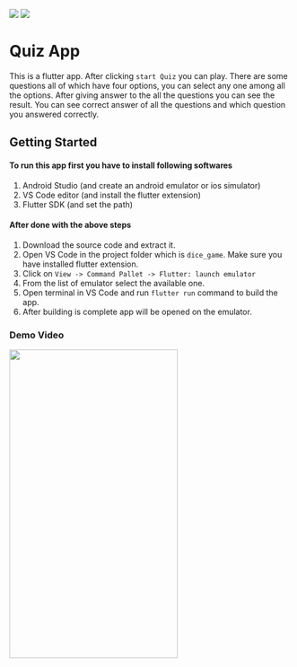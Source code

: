 <p>
    <img src="https://img.shields.io/badge/flutter-3.10.2-blue">
    <img src="https://img.shields.io/badge/dart-3.0.2-orange">
</p>

# Quiz App

This is a flutter app. After clicking `start Quiz` you can play. There are some questions all of which have four options, you can select any one among all the options. After giving answer to the all the questions you can see the result. You can see correct answer of all the questions and which question you answered correctly.

## Getting Started

#### To run this app first you have to install following softwares

1. Android Studio (and create an android emulator or ios simulator)
2. VS Code editor (and install the flutter extension)
3. Flutter SDK (and set the path)

#### After done with the above steps

1. Download the source code and extract it.
2. Open VS Code in the project folder which is `dice_game`. Make sure you have installed flutter extension.
3. Click on `View -> Command Pallet -> Flutter: launch emulator`
4. From the list of emulator select the available one.
5. Open terminal in VS Code and run `flutter run` command to build the app.
6. After building is complete app will be opened on the emulator.

### Demo Video

<img src="./assets/quiz.gif" width="300" height="550"/>
